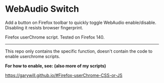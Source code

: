 # WebAudio Switch

Add a button on Firefox toolbar to quickly toggle WebAudio enable/disable. Disabling it resists browser fingerprint.

Firefox userChrome script. Tested on Firefox 140.

----------------

This repo only contains the specific function, doesn't contain the code to enable userchrome scripts.

**For how to enable, see: (also more of my scripts)**

https://garywill.github.io/#Firefox-userChrome-CSS-or-JS

